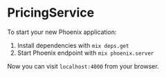# PricingService

To start your new Phoenix application:

1. Install dependencies with `mix deps.get`
2. Start Phoenix endpoint with `mix phoenix.server`

Now you can visit `localhost:4000` from your browser.
